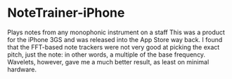 # NoteTrainer-iPhone
Plays notes from any monophonic instrument on a staff
This was a product for the iPhone 3GS and was released into the App Store way back.
I found that the FFT-based note trackers were not very good at picking the exact pitch, just the note: in other words, a multiple of the base frequency. 
Wavelets, however, gave me a much better result, as least on minimal hardware.
